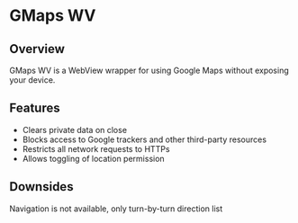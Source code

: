 GMaps WV
========

Overview
--------
GMaps WV is a WebView wrapper for using Google Maps without exposing your device.

Features
--------
- Clears private data on close
- Blocks access to Google trackers and other third-party resources
- Restricts all network requests to HTTPs
- Allows toggling of location permission

Downsides
---------
Navigation is not available, only turn-by-turn direction list
